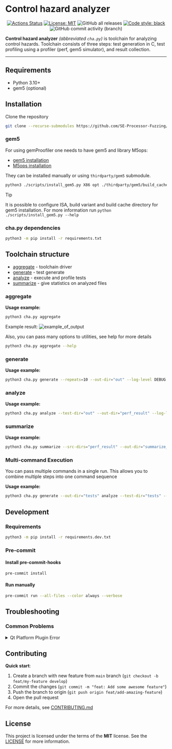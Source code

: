 # Control hazard analyzer

<p align="center">
<a href="https://github.com/osogi/control-hazard-analyzer/actions"><img alt="Actions Status" src="https://github.com/SE-Processor-Fuzzing/control-hazard-analyzer/actions/workflows/checks.yml/badge.svg"></a>
<a href="https://github.com/osogi/control-hazard-analyzer/blob/main/LICENSE.md"><img alt="License: MIT" src="https://black.readthedocs.io/en/stable/_static/license.svg"></a>
<img alt="GitHub all releases" src="https://img.shields.io/github/downloads/osogi/control-hazard-analyzer/total">
<a href="https://github.com/psf/black"><img alt="Code style: black" src="https://img.shields.io/badge/code%20style-black-000000.svg"></a>
<img alt="GitHub commit activity (branch)" src="https://img.shields.io/github/commit-activity/m/osogi/control-hazard-analyzer">
</p>

**Control hazard analyzer** *(abbreviated `cha.py`)* is toolchain for analyzing control hazards. Toolchain consists of
three steps: test generation in C, test profiling using a profiler (perf, gem5 simulator), and result collection.

---

## Requirements

- Python 3.10+
- gem5 (optional)

## Installation

Clone the repository

```bash
git clone --recurse-submodules https://github.com/SE-Processor-Fuzzing/control-hazard-analyzer.git
```

### gem5

For using gemProofiler one needs to have gem5 and library M5ops:
- [gem5 installation](https://www.gem5.org/getting_started/)
- [M5ops installation](https://www.gem5.org/documentation/general_docs/m5ops/)

They can be installed manually or using `thirdparty/gem5` submodule.

```bash
python3 ./scripts/install_gem5.py X86 opt ./thirdparty/gem5/build_cache
```

> [!TIP]
> It is possible to configure ISA, build variant and build cache directory for gem5 installation.
> For more information run `python ./scripts/install_gem5.py --help`

### cha.py dependencies

```bash
python3 -m pip install -r requirements.txt
```

## Toolchain structure

- [aggregate](#aggregate) - toolchain driver
- [generate](#generate) - test generate
- [analyze](#analyze) - execute and profile tests
- [summarize](#summarize) - give statistics on analyzed files

### aggregate

**Usage example:**

```bash
python3 cha.py aggregate
```

Example result:
![example_of_output](https://github.com/osogi/control-hazard-analyzer/assets/66139162/5cb43919-ba4e-47cf-b675-79eec8d33e3c)


Also, you can pass many options to utilities, see help for more details

```bash
python3 cha.py aggregate --help
```

### generate

**Usage example:**

```bash
python3 cha.py generate --repeats=10 --out-dir="out" --log-level DEBUG
```

### analyze

**Usage example:**

```bash
python3 cha.py analyze --test-dir="out" --out-dir="perf_result" --log-level DEBUG
```

### summarize

**Usage example:**

```bash
python3 cha.py summarize --src-dirs="perf_result" --out-dir="summarize_result" --log-level DEBUG
```

### Multi-command Execution
You can pass multiple commands in a single run. This allows you to combine multiple steps into one command sequence

**Usage example:**
```bash
python3 cha.py generate --out-dir="tests" analyze --test-dir="tests" --out-dir="results" summarize --src-dirs="results" --out-dir="summarize_result"
```

## Development

### Requirements

```bash
python3 -m pip install -r requirements.dev.txt
```

### Pre-commit

#### Install pre-commit-hooks

```bash
pre-commit install
```

#### Run manually

```bash
pre-commit run --all-files --color always --verbose
```
## Troubleshooting

### Common Problems

<details>
<summary>Qt Platform Plugin Error</summary>
If you encounter the following error:

```text
qt.qpa.plugin: Could not load the Qt platform plugin "xcb" in "" even though it was found.
This application failed to start because no Qt platform plugin could be initialized. Reinstalling the application may fix this problem.

Available platform plugins are: eglfs, linuxfb, minimal, minimalegl, offscreen, vnc, wayland-egl, wayland, wayland-xcomposite-egl, wayland-xcomposite-glx, webgl, xcb.

Aborted (core dumped)
```

This issue can be resolved by installing the required Qt library. Run the following command:

```bash
sudo apt-get install libqt5gui5
```
</details>

## Contributing

**Quick start**:

1. Create a branch with new feature from `main` branch (`git checkout -b feat/my-feature develop`)
2. Commit the changes (`git commit -m "feat: Add some awesome feature"`)
3. Push the branch to origin (`git push origin feat/add-amazing-feature`)
4. Open the pull request

For more details, see [CONTRIBUTING.md](CONTRIBUTING.md)

## License

This project is licensed under the terms of the **MIT** license. See the [LICENSE](LICENSE.md) for more information.
